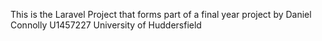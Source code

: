 This is the Laravel Project that forms part of a final year project
by Daniel Connolly U1457227 University of Huddersfield